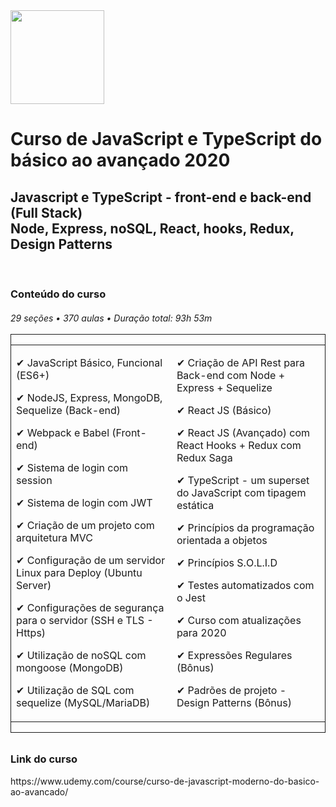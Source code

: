   <img src="https://www.udemy.com/staticx/udemy/images/v6/default-meta-image.png" width="150">

# Curso de JavaScript e TypeScript do básico ao avançado 2020

<h2>Javascript e TypeScript - front-end e back-end (Full Stack)<br>
Node, Express, noSQL, React, hooks, Redux, Design Patterns</h2>
<br>
<h3>Conteúdo do curso</h3>
<h6>29 seções • 370 aulas • Duração total: 93h 53m<br>
<br>

<div style="border: 1px solid">
<table>
<tr>
<td>
  
✔ JavaScript Básico, Funcional (ES6+)
    
✔ NodeJS, Express, MongoDB, Sequelize (Back-end)

✔ Webpack e Babel (Front-end)

✔ Sistema de login com session

✔ Sistema de login com JWT

✔ Criação de um projeto com arquitetura MVC

✔ Configuração de um servidor Linux para Deploy (Ubuntu Server)

✔ Configurações de segurança para o servidor (SSH e TLS - Https)

✔ Utilização de noSQL com mongoose (MongoDB)

✔ Utilização de SQL com sequelize (MySQL/MariaDB)
</td>
<td>
  
✔ Criação de API Rest para Back-end com Node + Express + Sequelize

✔ React JS (Básico)

✔ React JS (Avançado) com React Hooks + Redux com Redux Saga

✔ TypeScript - um superset do JavaScript com tipagem estática

✔ Princípios da programação orientada a objetos

✔ Princípios S.O.L.I.D

✔ Testes automatizados com o Jest

✔ Curso com atualizações para 2020

✔ Expressões Regulares (Bônus)

✔ Padrões de projeto - Design Patterns (Bônus)
</td>
</table>
</div>

<h3>Link do curso</h3>
https://www.udemy.com/course/curso-de-javascript-moderno-do-basico-ao-avancado/
